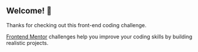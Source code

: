 ## Welcome! 👋

Thanks for checking out this front-end coding challenge.

[Frontend Mentor](https://www.frontendmentor.io) challenges help you improve your coding skills by building realistic projects.

